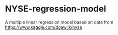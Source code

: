 # NYSE-regression-model
A multiple linear regression model based on data from https://www.kaggle.com/dgawlik/nyse
